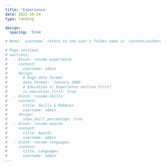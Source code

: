 ```yaml
---
title: 'Experience'
date: 2023-10-24
type: landing

design:
  spacing: '5rem'

# Note: `username` refers to the user's folder name in `content/authors/`

# Page sections
# sections:
#   - block: resume-experience
#     content:
#       username: admin
#     design:
#       # Hugo date format
#       date_format: 'January 2006'
#       # Education or Experience section first?
#       is_education_first: true
#   - block: resume-skills
#     content:
#       title: Skills & Hobbies
#       username: admin
#     design:
#       show_skill_percentage: true
#   - block: resume-awards
#     content:
#       title: Awards
#       username: admin
#   - block: resume-languages
#     content:
#       title: Languages
#       username: admin
---
```

